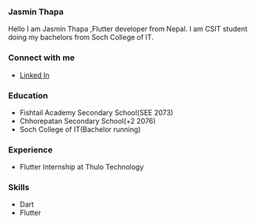 ### Jasmin Thapa
   Hello I am Jasmin Thapa ,Flutter developer from Nepal. I am CSIT student doing my bachelors from Soch College of IT.

### Connect with me
 - [Linked In](https://np.linkedin.com/in/jasmin-thapa-7b89b11a2)

### Education
 - Fishtail Academy Secondary School(SEE 2073)
 - Chhorepatan Secondary School(+2 2076)
 - Soch College of IT(Bachelor running)

### Experience
 - Flutter Internship at Thulo Technology

### Skills
 - Dart
 - Flutter
 
